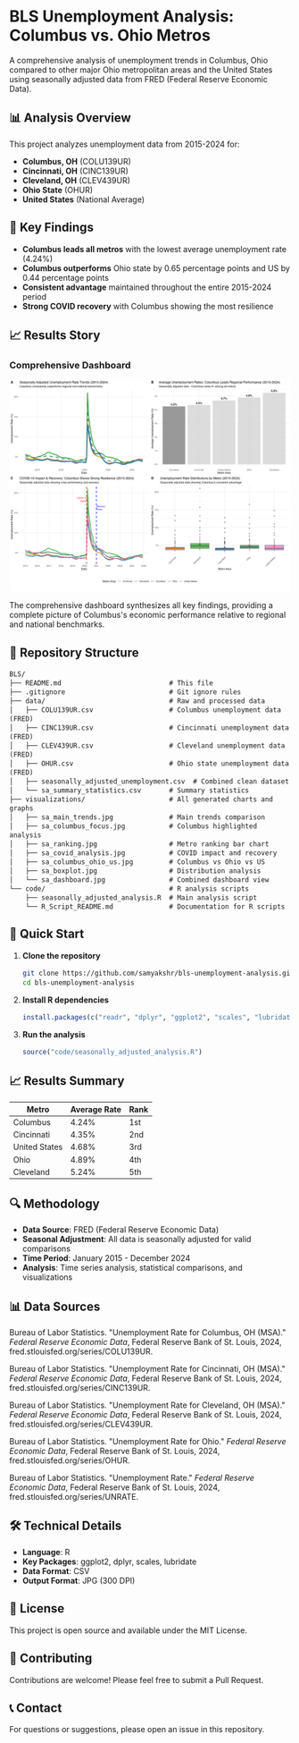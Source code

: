 # BLS Unemployment Analysis: Columbus vs. Ohio Metros

A comprehensive analysis of unemployment trends in Columbus, Ohio compared to other major Ohio metropolitan areas and the United States using seasonally adjusted data from FRED (Federal Reserve Economic Data).

## 📊 Analysis Overview

This project analyzes unemployment data from 2015-2024 for:
- **Columbus, OH** (COLU139UR)
- **Cincinnati, OH** (CINC139UR) 
- **Cleveland, OH** (CLEV439UR)
- **Ohio State** (OHUR)
- **United States** (National Average)

## 🎯 Key Findings

- **Columbus leads all metros** with the lowest average unemployment rate (4.24%)
- **Columbus outperforms** Ohio state by 0.65 percentage points and US by 0.44 percentage points
- **Consistent advantage** maintained throughout the entire 2015-2024 period
- **Strong COVID recovery** with Columbus showing the most resilience

## 📈 Results Story

### Comprehensive Dashboard

![Dashboard View](visualizations/sa_dashboard.jpg)

The comprehensive dashboard synthesizes all key findings, providing a complete picture of Columbus's economic performance relative to regional and national benchmarks.

## 📁 Repository Structure

```
BLS/
├── README.md                           # This file
├── .gitignore                          # Git ignore rules
├── data/                               # Raw and processed data
│   ├── COLU139UR.csv                   # Columbus unemployment data (FRED)
│   ├── CINC139UR.csv                   # Cincinnati unemployment data (FRED)
│   ├── CLEV439UR.csv                   # Cleveland unemployment data (FRED)
│   ├── OHUR.csv                        # Ohio state unemployment data (FRED)
│   ├── seasonally_adjusted_unemployment.csv  # Combined clean dataset
│   └── sa_summary_statistics.csv       # Summary statistics
├── visualizations/                     # All generated charts and graphs
│   ├── sa_main_trends.jpg              # Main trends comparison
│   ├── sa_columbus_focus.jpg           # Columbus highlighted analysis
│   ├── sa_ranking.jpg                  # Metro ranking bar chart
│   ├── sa_covid_analysis.jpg           # COVID impact and recovery
│   ├── sa_columbus_ohio_us.jpg         # Columbus vs Ohio vs US
│   ├── sa_boxplot.jpg                  # Distribution analysis
│   └── sa_dashboard.jpg                # Combined dashboard view
└── code/                               # R analysis scripts
    ├── seasonally_adjusted_analysis.R  # Main analysis script
    └── R_Script_README.md              # Documentation for R scripts
```

## 🚀 Quick Start

1. **Clone the repository**
   ```bash
   git clone https://github.com/samyakshr/bls-unemployment-analysis.git
   cd bls-unemployment-analysis
   ```

2. **Install R dependencies**
   ```r
   install.packages(c("readr", "dplyr", "ggplot2", "scales", "lubridate", "tidyr", "gridExtra", "cowplot"))
   ```

3. **Run the analysis**
   ```r
   source("code/seasonally_adjusted_analysis.R")
   ```

## 📈 Results Summary

| Metro | Average Rate | Rank |
|-------|-------------|------|
| Columbus | 4.24% | 1st |
| Cincinnati | 4.35% | 2nd |
| United States | 4.68% | 3rd |
| Ohio | 4.89% | 4th |
| Cleveland | 5.24% | 5th |

## 🔍 Methodology

- **Data Source**: FRED (Federal Reserve Economic Data)
- **Seasonal Adjustment**: All data is seasonally adjusted for valid comparisons
- **Time Period**: January 2015 - December 2024
- **Analysis**: Time series analysis, statistical comparisons, and visualizations

## 📊 Data Sources

Bureau of Labor Statistics. "Unemployment Rate for Columbus, OH (MSA)." *Federal Reserve Economic Data*, Federal Reserve Bank of St. Louis, 2024, fred.stlouisfed.org/series/COLU139UR.

Bureau of Labor Statistics. "Unemployment Rate for Cincinnati, OH (MSA)." *Federal Reserve Economic Data*, Federal Reserve Bank of St. Louis, 2024, fred.stlouisfed.org/series/CINC139UR.

Bureau of Labor Statistics. "Unemployment Rate for Cleveland, OH (MSA)." *Federal Reserve Economic Data*, Federal Reserve Bank of St. Louis, 2024, fred.stlouisfed.org/series/CLEV439UR.

Bureau of Labor Statistics. "Unemployment Rate for Ohio." *Federal Reserve Economic Data*, Federal Reserve Bank of St. Louis, 2024, fred.stlouisfed.org/series/OHUR.

Bureau of Labor Statistics. "Unemployment Rate." *Federal Reserve Economic Data*, Federal Reserve Bank of St. Louis, 2024, fred.stlouisfed.org/series/UNRATE.

## 🛠️ Technical Details

- **Language**: R
- **Key Packages**: ggplot2, dplyr, scales, lubridate
- **Data Format**: CSV
- **Output Format**: JPG (300 DPI)

## 📝 License

This project is open source and available under the MIT License.

## 🤝 Contributing

Contributions are welcome! Please feel free to submit a Pull Request.

## 📞 Contact

For questions or suggestions, please open an issue in this repository.

